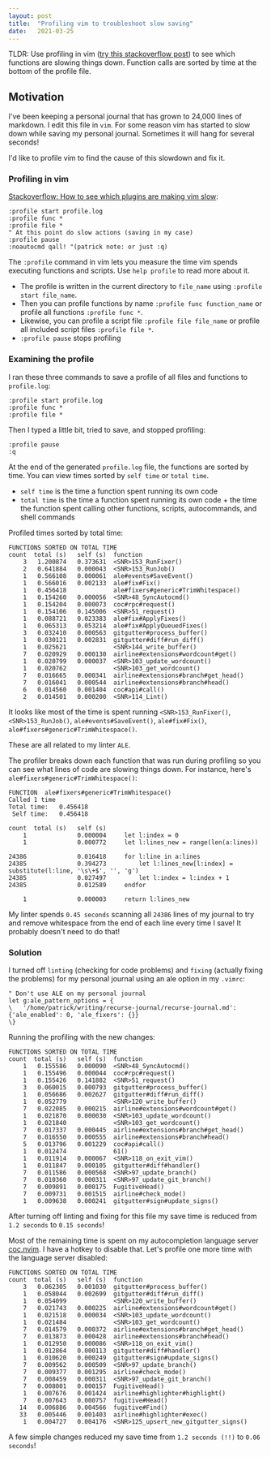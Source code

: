 ```yaml
---
layout: post
title:  "Profiling vim to troubleshoot slow saving"
date:   2021-03-25
---
```


TLDR: Use profiling in vim ([try this stackoverflow post](https://stackoverflow.com/questions/12213597/how-to-see-which-plugins-are-making-vim-slow)) to see which functions are slowing things down. Function calls are sorted by time at the bottom of the profile file.

## Motivation
I've been keeping a personal journal that has grown to 24,000 lines of markdown. I edit this file in `vim`. For some reason vim has started to slow down while saving my personal journal. Sometimes it will hang for several seconds!

I'd like to profile vim to find the cause of this slowdown and fix it.

### Profiling in vim
[Stackoverflow: How to see which plugins are making vim slow](https://stackoverflow.com/questions/12213597/how-to-see-which-plugins-are-making-vim-slow):

```
:profile start profile.log
:profile func *
:profile file *
" At this point do slow actions (saving in my case)
:profile pause
:noautocmd qall! "(patrick note: or just :q)
```

The `:profile` command in vim lets you measure the time vim spends executing functions and scripts. Use `help profile` to read more about it.

- The profile is written in the current directory to `file_name` using `:profile start file_name`.
- Then you can profile functions by name `:profile func function_name` or profile all functions `:profile func *`.
- Likewise, you can profile a script file `:profile file file_name` or profile all included script files `:profile file *`.
- `:profile pause` stops profiling

### Examining the profile
I ran these three commands to save a profile of all files and functions to `profile.log`:

```
:profile start profile.log
:profile func *
:profile file *
```

Then I typed a little bit, tried to save, and stopped profiling:

```
:profile pause
:q
```

At the end of the generated `profile.log` file, the functions are sorted by time. You can view times sorted by `self time` or `total time`.
- `self time` is the time a function spent running its own code
- `total time` is the time a function spent running its own code + the time the function spent calling other functions, scripts, autocommands, and shell commands

Profiled times sorted by total time:

```
FUNCTIONS SORTED ON TOTAL TIME
count  total (s)   self (s)  function
    3   1.200874   0.373631  <SNR>153_RunFixer()
    2   0.641884   0.000043  <SNR>153_RunJob()
    1   0.566108   0.000061  ale#events#SaveEvent()
    1   0.566016   0.002133  ale#fix#Fix()
    1   0.456418             ale#fixers#generic#TrimWhitespace()
    1   0.154260   0.000056  <SNR>48_SyncAutocmd()
    1   0.154204   0.000073  coc#rpc#request()
    1   0.154106   0.145006  <SNR>51_request()
    1   0.088721   0.023383  ale#fix#ApplyFixes()
    1   0.065313   0.053214  ale#fix#ApplyQueuedFixes()
    3   0.032410   0.000563  gitgutter#process_buffer()
    1   0.030121   0.002831  gitgutter#diff#run_diff()
    1   0.025621             <SNR>144_write_buffer()
    7   0.020929   0.000130  airline#extensions#wordcount#get()
    1   0.020799   0.000037  <SNR>103_update_wordcount()
    1   0.020762             <SNR>103_get_wordcount()
    7   0.016665   0.000341  airline#extensions#branch#get_head()
    7   0.016041   0.000544  airline#extensions#branch#head()
    6   0.014560   0.001404  coc#api#call()
    2   0.014501   0.000200  <SNR>114_Lint()
```

It looks like most of the time is spent running `<SNR>153_RunFixer()`, `<SNR>153_RunJob()`, `ale#events#SaveEvent()`, `ale#fix#Fix()`, `ale#fixers#generic#TrimWhitespace()`.

These are all related to my linter `ALE`.

The profiler breaks down each function that was run during profiling so you can see what lines of code are slowing things down. For instance, here's `ale#fixers#generic#TrimWhitespace()`:

```
FUNCTION  ale#fixers#generic#TrimWhitespace()
Called 1 time
Total time:   0.456418
 Self time:   0.456418

count  total (s)   self (s)
    1              0.000004     let l:index = 0
    1              0.000772     let l:lines_new = range(len(a:lines))

24386              0.016418     for l:line in a:lines
24385              0.394273         let l:lines_new[l:index] = substitute(l:line, '\s\+$', '', 'g')
24385              0.027497         let l:index = l:index + 1
24385              0.012589     endfor

    1              0.000003     return l:lines_new
```

My linter spends `0.45 seconds` scanning all `24386` lines of my journal to try and remove whitespace from the end of each line every time I save! It probably doesn't need to do that!

### Solution
I turned off `linting` (checking for code problems) and `fixing` (actually fixing the problems) for my personal journal using an ale option in my `.vimrc`:

```
" Don't use ALE on my personal journal
let g:ale_pattern_options = {
\   '/home/patrick/writing/recurse-journal/recurse-journal.md': {'ale_enabled': 0, 'ale_fixers': {}}
\}
```

Running the profiling with the new changes:

```
FUNCTIONS SORTED ON TOTAL TIME
count  total (s)   self (s)  function
    1   0.155586   0.000090  <SNR>48_SyncAutocmd()
    1   0.155496   0.000044  coc#rpc#request()
    1   0.155426   0.141882  <SNR>51_request()
    3   0.060015   0.000793  gitgutter#process_buffer()
    1   0.056686   0.002627  gitgutter#diff#run_diff()
    1   0.052779             <SNR>120_write_buffer()
    7   0.022085   0.000215  airline#extensions#wordcount#get()
    1   0.021870   0.000030  <SNR>103_update_wordcount()
    1   0.021840             <SNR>103_get_wordcount()
    7   0.017337   0.000445  airline#extensions#branch#get_head()
    7   0.016550   0.000555  airline#extensions#branch#head()
    5   0.013796   0.001229  coc#api#call()
    1   0.012474             61()
    1   0.011914   0.000067  <SNR>118_on_exit_vim()
    1   0.011847   0.000105  gitgutter#diff#handler()
    7   0.011586   0.000568  <SNR>97_update_branch()
    7   0.010360   0.000311  <SNR>97_update_git_branch()
    7   0.009891   0.000175  FugitiveHead()
    7   0.009731   0.001515  airline#check_mode()
    1   0.009638   0.000241  gitgutter#sign#update_signs()
```

After turning off linting and fixing for this file my save time is reduced from `1.2 seconds` to `0.15 seconds`!

Most of the remaining time is spent on my autocompletion language server [coc.nvim](https://github.com/neoclide/coc.nvim). I have a hotkey to disable that. Let's profile one more time with the language server disabled:

```
FUNCTIONS SORTED ON TOTAL TIME
count  total (s)   self (s)  function
    3   0.062305   0.001030  gitgutter#process_buffer()
    1   0.058044   0.002699  gitgutter#diff#run_diff()
    1   0.054099             <SNR>120_write_buffer()
    7   0.021743   0.000225  airline#extensions#wordcount#get()
    1   0.021518   0.000034  <SNR>103_update_wordcount()
    1   0.021484             <SNR>103_get_wordcount()
    7   0.014579   0.000372  airline#extensions#branch#get_head()
    7   0.013873   0.000428  airline#extensions#branch#head()
    1   0.012950   0.000086  <SNR>118_on_exit_vim()
    1   0.012864   0.000113  gitgutter#diff#handler()
    1   0.010620   0.000249  gitgutter#sign#update_signs()
    7   0.009562   0.000509  <SNR>97_update_branch()
    7   0.009377   0.001295  airline#check_mode()
    7   0.008459   0.000311  <SNR>97_update_git_branch()
    7   0.008001   0.000157  FugitiveHead()
    1   0.007676   0.001424  airline#highlighter#highlight()
    7   0.007643   0.000757  fugitive#Head()
   14   0.006886   0.004566  fugitive#Find()
   33   0.005446   0.001403  airline#highlighter#exec()
    1   0.004727   0.004176  <SNR>125_upsert_new_gitgutter_signs()
```

A few simple changes reduced my save time from `1.2 seconds (!!)` to `0.06 seconds`!
